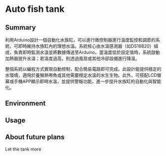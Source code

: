 # Auto fish tank
## Summary 
利用Arduino設計一個自動化水族缸，可以進行微控制器進行溫度監控和調節的系統，可即時維持水族缸內的理想水溫。系統核心由水溫感測器（如DS18B20）組成，負責即時監測水溫並將數據傳送至Arduino。當溫度低於設定值時，系統啟動加熱器提升水溫；若溫度過高，則透過風扇或其他冷卻設備進行降溫。 

整個系統以編程方式實現自動控制，配合簡易電路即可完成。此設計能提供穩定的水環境，適用於養殖熱帶魚或其他需要穩定水溫的水生生物。此外，可搭配LCD螢幕或手機APP顯示即時水溫，並提供警報功能，進一步提升水族缸的自動化與智能化。

## Environment

## Usage

## About future plans
Let the tank more 

